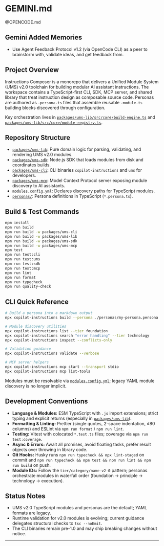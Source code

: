 # GEMINI.md

@OPENCODE.md

## Gemini Added Memories

- Use Agent Feedback Protocol v1.2 (via OpenCode CLI) as a peer to brainstorm with, validate ideas, and get feedback from.

## Project Overview

Instructions Composer is a monorepo that delivers a Unified Module System (UMS) v2.0 toolchain for building modular AI assistant instructions. The workspace contains a TypeScript-first CLI, SDK, MCP server, and shared library that treat instruction design as composable source code. Personas are authored as `.persona.ts` files that assemble reusable `.module.ts` building blocks discovered through configuration.

Key orchestration lives in [`packages/ums-lib/src/core/build-engine.ts`](packages/ums-lib/src/core/build-engine.ts) and [`packages/ums-lib/src/core/module-registry.ts`](packages/ums-lib/src/core/module-registry.ts).

## Repository Structure

- [`packages/ums-lib`](packages/ums-lib): Pure domain logic for parsing, validating, and rendering UMS v2.0 modules.
- [`packages/ums-sdk`](packages/ums-sdk): Node.js SDK that loads modules from disk and coordinates builds.
- [`packages/ums-cli`](packages/ums-cli): CLI binaries `copilot-instructions` and `ums` for developers.
- [`packages/ums-mcp`](packages/ums-mcp): Model Context Protocol server exposing module discovery to AI assistants.
- [`modules.config.yml`](modules.config.yml): Declares discovery paths for TypeScript modules.
- [`personas/`](personas): Persona definitions in TypeScript (`*.persona.ts`).

## Build & Test Commands

```bash
npm install
npm run build
npm run build -w packages/ums-cli
npm run build -w packages/ums-lib
npm run build -w packages/ums-sdk
npm run build -w packages/ums-mcp
npm test
npm run test:cli
npm run test:ums
npm run test:sdk
npm run test:mcp
npm run lint
npm run format
npm run typecheck
npm run quality-check
```

## CLI Quick Reference

```bash
# Build a persona into a markdown output
npx copilot-instructions build --persona ./personas/my-persona.persona.ts --output ./dist/instructions.md

# Module discovery utilities
npx copilot-instructions list --tier foundation
npx copilot-instructions search "error handling" --tier technology
npx copilot-instructions inspect --conflicts-only

# Validation guidance
npx copilot-instructions validate --verbose

# MCP server helpers
npx copilot-instructions mcp start --transport stdio
npx copilot-instructions mcp list-tools
```

Modules must be resolvable via [`modules.config.yml`](modules.config.yml); legacy YAML module discovery is no longer implicit.

## Development Conventions

- **Language & Modules:** ESM TypeScript with `.js` import extensions; strict typing and explicit returns (especially in [`packages/ums-lib`](packages/ums-lib)).
- **Formatting & Linting:** Prettier (single quotes, 2-space indentation, ≤80 columns) and ESLint via `npm run format` / `npm run lint`.
- **Testing:** Vitest with colocated `*.test.ts` files; coverage via `npm run test:coverage`.
- **Async & Errors:** Await all promises, avoid floating tasks, prefer result objects over throwing in library code.
- **Git Hooks:** Husky runs `npm run typecheck && npx lint-staged` on commit and `npm run typecheck && npm test && npm run lint && npm run build` on push.
- **Module IDs:** Follow the `tier/category/name-v2-0` pattern; personas orchestrate modules in waterfall order (foundation → principle → technology → execution).

## Status Notes

- UMS v2.0 TypeScript modules and personas are the default; YAML formats are legacy.
- Runtime validation for v2.0 modules is evolving; current guidance delegates structural checks to `tsc --noEmit`.
- The CLI binaries remain pre-1.0 and may ship breaking changes without notice.

---
